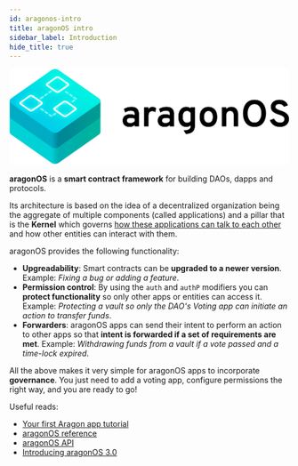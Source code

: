 ```yaml
---
id: aragonos-intro
title: aragonOS intro
sidebar_label: Introduction
hide_title: true
---
```


![](/docs/assets/brand/aragonos.png)

**aragonOS** is a **smart contract framework** for building DAOs, dapps and protocols.

Its architecture is based on the idea of a decentralized organization being the aggregate of multiple components (called applications) and a pillar that is the **Kernel** which governs [how these applications can talk to each other](/docs/acl-intro.html) and how other entities can interact with them.

aragonOS provides the following functionality:
- **Upgreadability**: Smart contracts can be **upgraded to a newer version**. Example: *Fixing a bug or adding a feature*.
- **Permission control**: By using the `auth` and `authP` modifiers you can **protect functionality** so only other apps or entities can access it. Example: *Protecting a vault so only the DAO's Voting app can initiate an action to transfer funds*.
- **Forwarders**: aragonOS apps can send their intent to perform an action to other apps so that **intent is forwarded if a set of requirements are met**. Example: *Withdrawing funds from a vault if a vote passed and a time-lock expired*.

All the above makes it very simple for aragonOS apps to incorporate **governance**. You just need to add a voting app, configure permissions the right way, and you are ready to go!

Useful reads:
- [Your first Aragon app tutorial](/docs/tutorial.html)
- [aragonOS reference](/docs/aragonos-ref.html)
- [aragonOS API](/docs/kernel_Kernel.html)
- [Introducing aragonOS 3.0](https://blog.aragon.org/introducing-aragonos-3-0-alpha-the-new-operating-system-for-protocols-and-dapps-348f7ac92cff/)